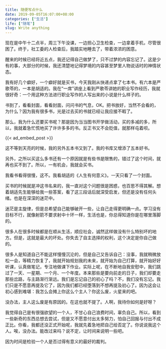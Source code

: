 ```yaml
---
title: 随便写点什么
date: 2019-09-05T16:07:00+08:00
categories: ["生活"]
life: ["随笔"]
slug: Write anything
---
```


现在是中午十二点半，周三下午没课，一边担心卫生检查，一边拿着手机，尽管很困了。终于，社工委的人检查后，我踏实地睡去了，带着浓浓的困意。

醒来的时候已经将近五点，我还记得自己做梦了，只不过梦的内容忘记了。这是少有的事，大部分的时候，我还清楚地记得梦境的内容甚至梦里人物说话时的神情状态。

我有好几个癖好，一个癖好就是买书，今天我刚从快递点拿了七本书。有六本是严歌苓的，一本是胡适的。我在“一席”讲座上看到严歌苓讲她的职业写作经历，我就很好奇：一个用这种方法进行职业写作的人写出来的小说是什么样子的。

书到了，看看封面，看看封面，问问书的气息，OK。把书放好，当然不会看的，为什么？因为我有很多书，光是过去买的书就已经让我应接不暇了。

那么，我为什么还要买书呢？那是因为当当图书开学做活动，买的多减的多，所以，我就着急忙慌地买了许许多多的书。反正书又不会贬值，就那样屯着呗。

{{< ad_embed_post >}}

这不等到天亮的时候，我的另外五本书又到了。我的书库又增添了五本好书。

另外，之所以买这么多书还有一个原因就是有些书是限售的，错过了这个时间，就再也买不到了。所以，一有机会，我就会买书。

我看书看得很慢，这不。我看胡适的《人生有何意义》。一天只看了一个封面。

买书的时候就是冲这书名来的，我一直对这个问题很是困惑，也百思不得其解。想着胡适先生能够给我一些答案，看了这三段话后就深受启发，但还是没有任何头绪。也是在深深的迷茫中。

迷茫是主旋律，但是总希望自己能够破开一些，让自己走得更明确一点。学习没有目标不行，就像射箭不要求射中十环一样，生活也是，你总得知道你是在哪里落脚的。

很多人在很多时候都是在顺从生活，顺应社会，诚然这样做没有什么特别坏的地方。但是，这就是最大的坏处。你失去了自主选择的权利，这个决定是你自己做的。

很多人是知道自己不能这样慢慢沉沦的，但是自己又告诉自己：没事，我就稍微放松一会，等精力恢复了，我就开始规划我的未来，就开始为自己打算，就开始好好听课，认真做笔记，专注地做课下作业。实际上呢，在不断地自我安慰中，我们跳过了一天、一星期、一个月、一个年度。本来那些是要向前走的日子，我们却要走那些岔路，与主路渐行渐远。我们是忘记自己的初心了吗？不，我们没有忘记。我们只是不愿意再提及它了，因为我们都已经堕落到不想再提及初心了。因为这会让初心感到难堪：我怎么会摊上你这么个主人？你这么废，火星来的吧。

没办法，主人这么废是有原因的。在这也就不提了。人啊，我待你如何是好呀？

我觉得自己是有很强欲望的一个人，不甘心自己浪费时间，辜负自己。所以，看到一些新奇的东西总想去尝试，但是又不愿意付出太多努力，怕自己回报与付出不成正比。你看，我都还没正式开始呢，我就先着急地把自己给否定了。你说说我这个人。唉，没办法。能改过来吗？说不定，让时间来说明一些吧。

因为时间是检验一个人是否过得有意义的最好的裁判。
